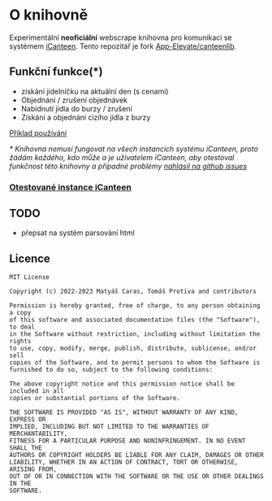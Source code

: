 # O knihovně

Experimentální **neoficiální** webscrape knihovna pro komunikaci se systémem [iCanteen](https://www.z-ware.cz/internetove-objednavky). Tento repozitář je fork [App-Elevate/canteenlib](hhttps://github.com/App-Elevate/canteenlib).

## Funkční funkce(\*)

- získání jídelníčku na aktuální den (s cenami)
- Objednání / zrušení objednávek
- Nabídnutí jídla do burzy / zrušení
- Získání a objednání cizího jídla z burzy

[Příklad používání](https://github.com/Autojidelna/icanteenlib/blob/main/example/test_everything_example.dart)

_\* Knihovna nemusí fungovat na všech instancích systému iCanteen, proto žádám každého, kdo může a je uživatelem iCanteen, aby otestoval funkčnost této knihovny a případné problémy [nahlásil na github issues](https://github.com/Autojidelna/icanteenlib/issues/new?assignees=tpkowastaken&labels=kompatibilita&projects=&template=hl--en--kompatibility.md&title=Kompatibilita%3A+)_

### [Otestované instance iCanteen](https://github.com/Autojidelna/icanteenlib/blob/main/COMPATIBILITY.md)

## TODO

- přepsat na systém parsování html

## Licence

```en
MIT License

Copyright (c) 2022-2023 Matyáš Caras, Tomáš Protiva and contributors

Permission is hereby granted, free of charge, to any person obtaining a copy
of this software and associated documentation files (the "Software"), to deal
in the Software without restriction, including without limitation the rights
to use, copy, modify, merge, publish, distribute, sublicense, and/or sell
copies of the Software, and to permit persons to whom the Software is
furnished to do so, subject to the following conditions:

The above copyright notice and this permission notice shall be included in all
copies or substantial portions of the Software.

THE SOFTWARE IS PROVIDED "AS IS", WITHOUT WARRANTY OF ANY KIND, EXPRESS OR
IMPLIED, INCLUDING BUT NOT LIMITED TO THE WARRANTIES OF MERCHANTABILITY,
FITNESS FOR A PARTICULAR PURPOSE AND NONINFRINGEMENT. IN NO EVENT SHALL THE
AUTHORS OR COPYRIGHT HOLDERS BE LIABLE FOR ANY CLAIM, DAMAGES OR OTHER
LIABILITY, WHETHER IN AN ACTION OF CONTRACT, TORT OR OTHERWISE, ARISING FROM,
OUT OF OR IN CONNECTION WITH THE SOFTWARE OR THE USE OR OTHER DEALINGS IN THE
SOFTWARE.
```
